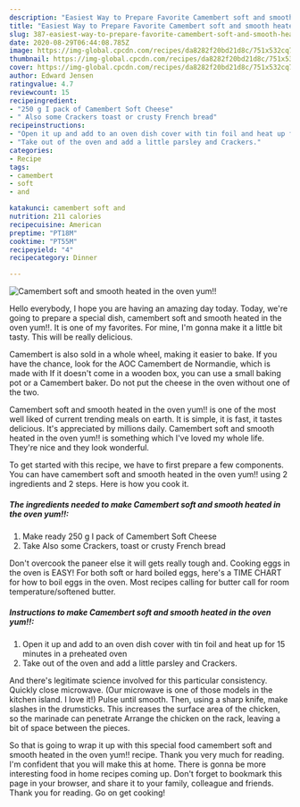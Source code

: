 ```yaml
---
description: "Easiest Way to Prepare Favorite Camembert soft and smooth heated in the oven yum!!"
title: "Easiest Way to Prepare Favorite Camembert soft and smooth heated in the oven yum!!"
slug: 387-easiest-way-to-prepare-favorite-camembert-soft-and-smooth-heated-in-the-oven-yum
date: 2020-08-29T06:44:08.785Z
image: https://img-global.cpcdn.com/recipes/da8282f20bd21d8c/751x532cq70/camembert-soft-and-smooth-heated-in-the-oven-yum-recipe-main-photo.jpg
thumbnail: https://img-global.cpcdn.com/recipes/da8282f20bd21d8c/751x532cq70/camembert-soft-and-smooth-heated-in-the-oven-yum-recipe-main-photo.jpg
cover: https://img-global.cpcdn.com/recipes/da8282f20bd21d8c/751x532cq70/camembert-soft-and-smooth-heated-in-the-oven-yum-recipe-main-photo.jpg
author: Edward Jensen
ratingvalue: 4.7
reviewcount: 15
recipeingredient:
- "250 g I pack of Camembert Soft Cheese"
- " Also some Crackers toast or crusty French bread"
recipeinstructions:
- "Open it up and add to an oven dish cover with tin foil and heat up for 15 minutes in a preheated oven"
- "Take out of the oven and add a little parsley and Crackers."
categories:
- Recipe
tags:
- camembert
- soft
- and

katakunci: camembert soft and 
nutrition: 211 calories
recipecuisine: American
preptime: "PT18M"
cooktime: "PT55M"
recipeyield: "4"
recipecategory: Dinner

---
```



![Camembert soft and smooth heated in the oven yum!!](https://img-global.cpcdn.com/recipes/da8282f20bd21d8c/751x532cq70/camembert-soft-and-smooth-heated-in-the-oven-yum-recipe-main-photo.jpg)

Hello everybody, I hope you are having an amazing day today. Today, we're going to prepare a special dish, camembert soft and smooth heated in the oven yum!!. It is one of my favorites. For mine, I'm gonna make it a little bit tasty. This will be really delicious.

Camembert is also sold in a whole wheel, making it easier to bake. If you have the chance, look for the AOC Camembert de Normandie, which is made with If it doesn&#39;t come in a wooden box, you can use a small baking pot or a Camembert baker. Do not put the cheese in the oven without one of the two.

Camembert soft and smooth heated in the oven yum!! is one of the most well liked of current trending meals on earth. It is simple, it is fast, it tastes delicious. It's appreciated by millions daily. Camembert soft and smooth heated in the oven yum!! is something which I've loved my whole life. They're nice and they look wonderful.


To get started with this recipe, we have to first prepare a few components. You can have camembert soft and smooth heated in the oven yum!! using 2 ingredients and 2 steps. Here is how you cook it.

<!--inarticleads1-->

##### The ingredients needed to make Camembert soft and smooth heated in the oven yum!!:

1. Make ready 250 g I pack of Camembert Soft Cheese
1. Take  Also some Crackers, toast or crusty French bread


Don&#39;t overcook the paneer else it will gets really tough and. Cooking eggs in the oven is EASY! For both soft or hard boiled eggs, here&#39;s a TIME CHART for how to boil eggs in the oven. Most recipes calling for butter call for room temperature/softened butter. 

<!--inarticleads2-->

##### Instructions to make Camembert soft and smooth heated in the oven yum!!:

1. Open it up and add to an oven dish cover with tin foil and heat up for 15 minutes in a preheated oven
1. Take out of the oven and add a little parsley and Crackers.


And there&#39;s legitimate science involved for this particular consistency. Quickly close microwave. (Our microwave is one of those models in the kitchen island. I love it!) Pulse until smooth. Then, using a sharp knife, make slashes in the drumsticks. This increases the surface area of the chicken, so the marinade can penetrate Arrange the chicken on the rack, leaving a bit of space between the pieces. 

So that is going to wrap it up with this special food camembert soft and smooth heated in the oven yum!! recipe. Thank you very much for reading. I'm confident that you will make this at home. There is gonna be more interesting food in home recipes coming up. Don't forget to bookmark this page in your browser, and share it to your family, colleague and friends. Thank you for reading. Go on get cooking!
